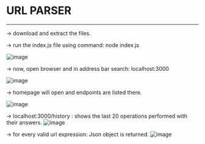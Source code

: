 # URL PARSER
---
-> download and extract the files.

-> run the index.js file using command: node index.js
  
 ![image](https://github.com/sequel-tj/urlParser/assets/74481733/46b13792-976e-4e27-8678-8bca51bb571a)

-> now, open browser and in address bar search: localhost:3000

![image](https://github.com/sequel-tj/urlParser/assets/74481733/d4fbcbc6-6980-494e-91d7-10375aff1b6c)

-> homepage will open and endpoints are listed there.

![image](https://github.com/sequel-tj/urlParser/assets/74481733/1d6838f2-f71d-4bbd-a13a-960f192ca801)

-> localhost:3000/history : shows the last 20 operations performed with their answers.
![image](https://github.com/sequel-tj/urlParser/assets/74481733/e867cd81-305d-4693-985f-4dd16ae9cd8b)

-> for every valid url expression: Json object is returned.
![image](https://github.com/sequel-tj/urlParser/assets/74481733/5ffef854-c749-4efc-a4a9-6ede38c27cd6)
